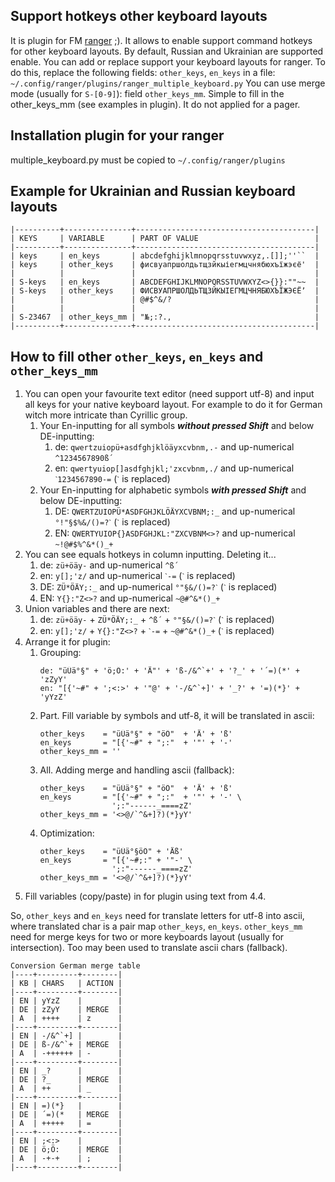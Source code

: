 Support hotkeys other keyboard layouts
----------------------------------------------------------------------
It is plugin for FM [ranger](https://github.com/ranger/ranger) ;).
It allows to enable support command hotkeys for other keyboard layouts.
By default, Russian and Ukrainian are supported enable.
You can add or replace support your keyboard layouts for ranger.
To do this, replace the following fields: `other_keys`, `en_keys` in a file:
`~/.config/ranger/plugins/ranger_multiple_keyboard.py`
You can use merge mode (usually for `S-[0-9]`): field `other_keys_mm`.
Simple to fill in the other_keys_mm (see examples in plugin).
It do not applied for a pager.


Installation plugin for your ranger
----------------------------------------------------------------------
multiple_keyboard.py must be copied to `~/.config/ranger/plugins`


Example for Ukrainian and Russian keyboard layouts
----------------------------------------------------------------------
```
|----------+---------------+----------------------------------------|
| KEYS     | VARIABLE      | PART OF VALUE                          |
|----------+---------------+----------------------------------------|
| keys     | en_keys       | abcdefghijklmnopqrsstuvwxyz,.[]];''``  |
| keys     | other_keys    | фисвуапршолдьтщзйкыіегмцчнябюхъїжэєё'  |
|          |               |                                        |
| S-keys   | en_keys       | ABCDEFGHIJKLMNOPQRSSTUVWXYZ<>{}}:""~~  |
| S-keys   | other_keys    | ФИСВУАПРШОЛДЬТЩЗЙКЫІЕГМЦЧНЯБЮХЪЇЖЭЄЁʼ  |
|          |               | @#$^&/?                                |
|          |               |                                        |
| S-23467  | other_keys_mm | "№;:?.,                                |
|----------+---------------+----------------------------------------|
```

How to fill other `other_keys`, `en_keys` and `other_keys_mm`
----------------------------------------------------------------------
1. You can open your favourite text editor (need support utf-8) and input all keys for your
   native keyboard layout. For example to do it for German witch more intricate than Cyrillic group.
   1. Your En-inputting for all symbols ***without pressed Shift*** and below DE-inputting:
      1. de: `qwertzuiopü+asdfghjklöäyxcvbnm,.-` and up-numerical `^1234567890ß´`
      2. en: `qwertyuiop[]asdfghjkl;'zxcvbnm,./` and up-numerical `ˋ1234567890-=` (`ˋ` is replaced)
   2. Your En-inputting for alphabetic symbols ***with pressed Shift*** and below DE-inputting:
      1. DE: `QWERTZUIOPÜ*ASDFGHJKLÖÄYXCVBNM;:_` and up-numerical `°!"§$%&/()=?ˋ` (`ˋ` is replaced)
      2. EN: `QWERTYUIOP{}ASDFGHJKL:"ZXCVBNM<>?` and up-numerical `~!@#$%^&*()_+`
2. You can see equals hotkeys in column inputting. Deleting it...
   1. de: `zü+öäy-` and up-numerical `^ß´`
   2. en: `y[];'z/` and up-numerical `ˋ-=` (`ˋ` is replaced)
   3. DE: `ZÜ*ÖÄY;:_` and up-numerical `°"§&/()=?ˋ` (`ˋ` is replaced)
   4. EN: `Y{}:"Z<>?` and up-numerical `~@#^&*()_+`
3. Union variables and there are next:
   1. de: `zü+öäy-` + `ZÜ*ÖÄY;:_` + `^ß´` + `°"§&/()=?ˋ` (`ˋ` is replaced)
   2. en: `y[];'z/` + `Y{}:"Z<>?` + `ˋ-=` + `~@#^&*()_+` (`ˋ` is replaced)
4. Arrange it for plugin:
   1. Grouping:
      ```
      de: "üÜä°§" + 'ö;Ö:' + 'Ä"' + 'ß-/&^`+' + '?_' + '´=)(*' + 'zZyY'
      en: "[{'~#" + ';<:>' + '"@' + '-/&^`+]' + '_?' + '=)(*}' + 'yYzZ'
      ```
   2. Part. Fill variable by symbols and utf-8, it will be translated in ascii:
      ```
      other_keys    = "üÜä°§" + "öÖ"  + 'Ä' + 'ß'
      en_keys       = "[{'~#" + ";:"  + '"' + '-'
      other_keys_mm = ''
      ```
   3. All. Adding merge and handling ascii (fallback):
      ```
      other_keys    = "üÜä°§" + "öÖ"  + 'Ä' + 'ß'
      en_keys       = "[{'~#" + ";:"  + '"' + '-' \
                      ';:"------_====zZ'
      other_keys_mm = '<>@/`^&+]?)(*}yY'
      ```
   4. Optimization:
      ```
      other_keys    = "üÜä°§öÖ" + 'Äß'
      en_keys       = "[{'~#;:" + '"-' \
                      ';:"------_====zZ'
      other_keys_mm = '<>@/`^&+]?)(*}yY'
      ```
5. Fill variables (copy/paste) in for plugin using text from 4.4.

So, `other_keys` and `en_keys` need for translate letters for utf-8 into ascii, where translated char is a pair map `other_keys`, `en_keys`.
`other_keys_mm` need for merge keys for two or more keyboards layout (usually for intersection). Too may been used to translate ascii chars (fallback).

```
Conversion German merge table
|----+---------+--------|
| KB | CHARS   | ACTION |
|----+---------+--------|
| EN | yYzZ    |        |
| DE | zZyY    | MERGE  |
| A  | ++++    | z      |
|----+---------+--------|
| EN | -/&^`+] |        |
| DE | ß-/&^`+ | MERGE  |
| A  | -++++++ | -      |
|----+---------+--------|
| EN | _?      |        |
| DE | ?_      | MERGE  |
| A  | ++      | _      |
|----+---------+--------|
| EN | =)(*}   |        |
| DE | ´=)(*   | MERGE  |
| A  | +++++   | =      |
|----+---------+--------|
| EN | ;<:>    |        |
| DE | ö;Ö:    | MERGE  |
| A  | -+-+    | ;      |
|----+---------+--------|
```

